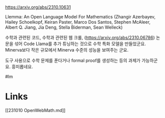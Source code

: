 https://arxiv.org/abs/2310.10631

Llemma: An Open Language Model For Mathematics (Zhangir Azerbayev, Hailey Schoelkopf, Keiran Paster, Marco Dos Santos, Stephen McAleer, Albert Q. Jiang, Jia Deng, Stella Biderman, Sean Welleck)

수학과 관련된 코드, 수학과 관련된 웹 크롤, (https://arxiv.org/abs/2310.06786) 논문을 섞어 Code Llama를 추가 튜닝하는 것으로 수학 특화 모델을 만들었군요. Minerva보다 작은 규모에서 Minerva 수준의 성능을 보여주는 군요.

도구 사용으로 수학 문제를 푼다거나 formal proof를 생성하는 등의 과제가 가능하군요. 흥미롭네요.

#lm

# Links

[[231010 OpenWebMath.md]]